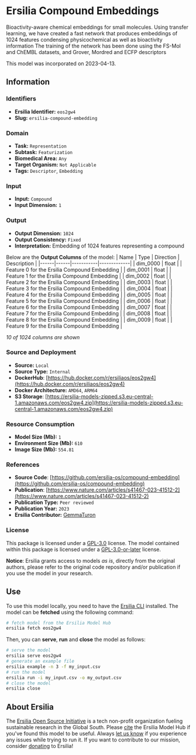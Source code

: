 # Ersilia Compound Embeddings

Bioactivity-aware chemical embeddings for small molecules. Using transfer learning, we have created a fast network that produces embeddings of 1024 features condensing physicochemical as well as bioactivity information The training of the network has been done using the FS-Mol and ChEMBL datasets, and Grover, Mordred and ECFP descriptors

This model was incorporated on 2023-04-13.

## Information
### Identifiers
- **Ersilia Identifier:** `eos2gw4`
- **Slug:** `ersilia-compound-embedding`

### Domain
- **Task:** `Representation`
- **Subtask:** `Featurization`
- **Biomedical Area:** `Any`
- **Target Organism:** `Not Applicable`
- **Tags:** `Descriptor`, `Embedding`

### Input
- **Input:** `Compound`
- **Input Dimension:** `1`

### Output
- **Output Dimension:** `1024`
- **Output Consistency:** `Fixed`
- **Interpretation:** Embedding of 1024 features representing a compound

Below are the **Output Columns** of the model:
| Name | Type | Direction | Description |
|------|------|-----------|-------------|
| dim_0000 | float |  | Feature 0 for the Ersilia Compound Embedding |
| dim_0001 | float |  | Feature 1 for the Ersilia Compound Embedding |
| dim_0002 | float |  | Feature 2 for the Ersilia Compound Embedding |
| dim_0003 | float |  | Feature 3 for the Ersilia Compound Embedding |
| dim_0004 | float |  | Feature 4 for the Ersilia Compound Embedding |
| dim_0005 | float |  | Feature 5 for the Ersilia Compound Embedding |
| dim_0006 | float |  | Feature 6 for the Ersilia Compound Embedding |
| dim_0007 | float |  | Feature 7 for the Ersilia Compound Embedding |
| dim_0008 | float |  | Feature 8 for the Ersilia Compound Embedding |
| dim_0009 | float |  | Feature 9 for the Ersilia Compound Embedding |

_10 of 1024 columns are shown_
### Source and Deployment
- **Source:** `Local`
- **Source Type:** `Internal`
- **DockerHub**: [https://hub.docker.com/r/ersiliaos/eos2gw4](https://hub.docker.com/r/ersiliaos/eos2gw4)
- **Docker Architecture:** `AMD64`, `ARM64`
- **S3 Storage**: [https://ersilia-models-zipped.s3.eu-central-1.amazonaws.com/eos2gw4.zip](https://ersilia-models-zipped.s3.eu-central-1.amazonaws.com/eos2gw4.zip)

### Resource Consumption
- **Model Size (Mb):** `1`
- **Environment Size (Mb):** `610`
- **Image Size (Mb):** `554.81`


### References
- **Source Code**: [https://github.com/ersilia-os/compound-embedding](https://github.com/ersilia-os/compound-embedding)
- **Publication**: [https://www.nature.com/articles/s41467-023-41512-2](https://www.nature.com/articles/s41467-023-41512-2)
- **Publication Type:** `Peer reviewed`
- **Publication Year:** `2023`
- **Ersilia Contributor:** [GemmaTuron](https://github.com/GemmaTuron)

### License
This package is licensed under a [GPL-3.0](https://github.com/ersilia-os/ersilia/blob/master/LICENSE) license. The model contained within this package is licensed under a [GPL-3.0-or-later](LICENSE) license.

**Notice**: Ersilia grants access to models _as is_, directly from the original authors, please refer to the original code repository and/or publication if you use the model in your research.


## Use
To use this model locally, you need to have the [Ersilia CLI](https://github.com/ersilia-os/ersilia) installed.
The model can be **fetched** using the following command:
```bash
# fetch model from the Ersilia Model Hub
ersilia fetch eos2gw4
```
Then, you can **serve**, **run** and **close** the model as follows:
```bash
# serve the model
ersilia serve eos2gw4
# generate an example file
ersilia example -n 3 -f my_input.csv
# run the model
ersilia run -i my_input.csv -o my_output.csv
# close the model
ersilia close
```

## About Ersilia
The [Ersilia Open Source Initiative](https://ersilia.io) is a tech non-profit organization fueling sustainable research in the Global South.
Please [cite](https://github.com/ersilia-os/ersilia/blob/master/CITATION.cff) the Ersilia Model Hub if you've found this model to be useful. Always [let us know](https://github.com/ersilia-os/ersilia/issues) if you experience any issues while trying to run it.
If you want to contribute to our mission, consider [donating](https://www.ersilia.io/donate) to Ersilia!
